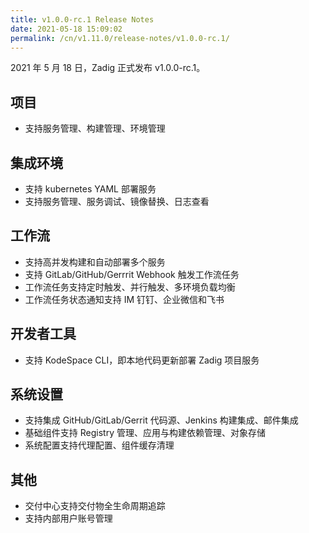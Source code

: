 ```yaml
---
title: v1.0.0-rc.1 Release Notes
date: 2021-05-18 15:09:02
permalink: /cn/v1.11.0/release-notes/v1.0.0-rc.1/
---
```

2021 年 5 月 18 日，Zadig 正式发布 v1.0.0-rc.1。

## 项目
- 支持服务管理、构建管理、环境管理

## 集成环境
- 支持 kubernetes YAML 部署服务
- 支持服务管理、服务调试、镜像替换、日志查看

## 工作流
- 支持高并发构建和自动部署多个服务
- 支持 GitLab/GitHub/Gerrrit Webhook 触发工作流任务
- 工作流任务支持定时触发、并行触发、多环境负载均衡
- 工作流任务状态通知支持 IM 钉钉、企业微信和飞书

## 开发者工具
- 支持 KodeSpace CLI，即本地代码更新部署 Zadig 项目服务

## 系统设置
- 支持集成 GitHub/GitLab/Gerrit 代码源、Jenkins 构建集成、邮件集成
- 基础组件支持 Registry 管理、应用与构建依赖管理、对象存储
- 系统配置支持代理配置、组件缓存清理

## 其他
- 交付中心支持交付物全生命周期追踪
- 支持内部用户账号管理
